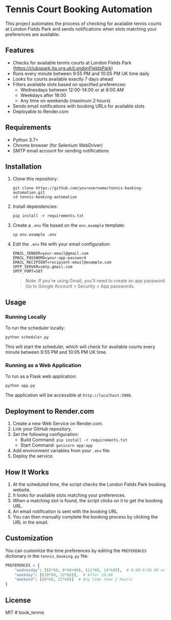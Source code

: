 # Tennis Court Booking Automation

This project automates the process of checking for available tennis courts at London Fields Park and sends notifications when slots matching your preferences are available.

## Features

- Checks for available tennis courts at London Fields Park (https://clubspark.lta.org.uk/LondonFieldsPark)
- Runs every minute between 9:55 PM and 10:05 PM UK time daily
- Looks for courts available exactly 7 days ahead
- Filters available slots based on specified preferences:
  - Wednesdays between 12:00-14:00 or at 8:00 AM
  - Weekdays after 18:00
  - Any time on weekends (maximum 2 hours)
- Sends email notifications with booking URLs for available slots
- Deployable to Render.com

## Requirements

- Python 3.7+
- Chrome browser (for Selenium WebDriver)
- SMTP email account for sending notifications

## Installation

1. Clone this repository:
   ```
   git clone https://github.com/yourusername/tennis-booking-automation.git
   cd tennis-booking-automation
   ```

2. Install dependencies:
   ```
   pip install -r requirements.txt
   ```

3. Create a `.env` file based on the `env.example` template:
   ```
   cp env.example .env
   ```

4. Edit the `.env` file with your email configuration:
   ```
   EMAIL_SENDER=your-email@gmail.com
   EMAIL_PASSWORD=your-app-password
   EMAIL_RECIPIENT=recipient-email@example.com
   SMTP_SERVER=smtp.gmail.com
   SMTP_PORT=587
   ```

   > Note: If you're using Gmail, you'll need to create an app password. Go to Google Account > Security > App passwords.

## Usage

### Running Locally

To run the scheduler locally:

```
python scheduler.py
```

This will start the scheduler, which will check for available courts every minute between 9:55 PM and 10:05 PM UK time.

### Running as a Web Application

To run as a Flask web application:

```
python app.py
```

The application will be accessible at `http://localhost:5000`.

## Deployment to Render.com

1. Create a new Web Service on Render.com.
2. Link your GitHub repository.
3. Set the following configuration:
   - Build Command: `pip install -r requirements.txt`
   - Start Command: `gunicorn app:app`
4. Add environment variables from your `.env` file.
5. Deploy the service.

## How It Works

1. At the scheduled time, the script checks the London Fields Park booking website.
2. It looks for available slots matching your preferences.
3. When a matching slot is found, the script clicks on it to get the booking URL.
4. An email notification is sent with the booking URL.
5. You can then manually complete the booking process by clicking the URL in the email.

## Customization

You can customize the time preferences by editing the `PREFERENCES` dictionary in the `tennis_booking.py` file:

```python
PREFERENCES = {
    "wednesday": [(8*60, 8*60+60), (12*60, 14*60)],  # 8:00-9:00 AM or 12:00-14:00
    "weekday": [(18*60, 22*60)],  # After 18:00
    "weekend": [(8*60, 22*60)]  # Any time (max 2 hours)
}
```

## License

MIT # book_tennis
